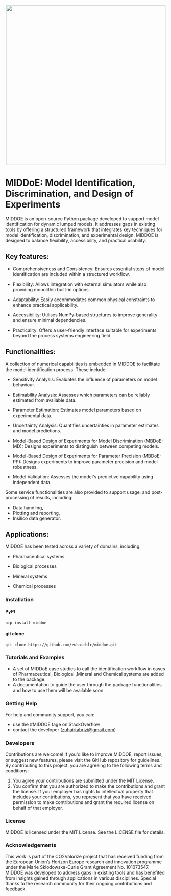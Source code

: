 <p align="center">
  <img src="https://research.dii.unipd.it/capelab/wp-content/uploads/sites/36/2025/03/logo.png" width="500">
</p>


# MIDDoE: Model Identification, Discrimination, and Design of Experiments

MIDDOE is an open-source Python package developed to support model identification for dynamic lumped models. 
It addresses gaps in existing tools by offering a structured framework that integrates key techniques 
for model identification, discrimination, and experimental design. MIDDOE is designed to balance flexibility, 
accessibility, and practical usability.

## Key features:

 -  Comprehensiveness and Consistency: Ensures essential steps of model identification are included within a structured workflow.

 -  Flexibility: Allows integration with external simulators while also providing monolithic built-in options.

 -  Adaptability: Easily accommodates common physical constraints to enhance practical applicability.

 -  Accessibility: Utilises NumPy-based structures to improve generality and ensure minimal dependencies.

 -  Practicality: Offers a user-friendly interface suitable for experiments beyond the process systems engineering field.


## Functionalities:

A collection of numerical capabilities is embedded in MIDDOE to facilitate the model identification process. These include:

-  Sensitivity Analysis: Evaluates the influence of parameters on model behaviour.

-  Estimability Analysis: Assesses which parameters can be reliably estimated from available data.

-  Parameter Estimation: Estimates model parameters based on experimental data.

-  Uncertainty Analysis: Quantifies uncertainties in parameter estimates and model predictions.

-  Model-Based Design of Experiments for Model Discrimination (MBDoE-MD): Designs experiments to distinguish between competing models.

-  Model-Based Design of Experiments for Parameter Precision (MBDoE-PP): Designs experiments to improve parameter precision and model robustness.

-  Model Validation: Assesses the model's predictive capability using independent data.

Some service functionalities are also provided to support usage, and post-processing of results, including: 
-  Data handling,
-  Plotting and reporting, 
-  Insilico data generator.



## Applications:

MIDDOE has been tested across a variety of domains, including:

-  Pharmaceutical systems

-  Biological processes

-  Mineral systems

-  Chemical processes

### Installation

#### PyPI 

    pip install middoe

#### git clone

    git clone https://github.com/zuhairblr/middoe.git


### Tutorials and Examples

* A set of MIDDoE case studies to call the identification workflow in cases of Pharmaceutical, Biological ,Mineral and Chemical systems are added to the package.
* A documentation to guide the user through the package functionalities and how to use them will be available soon.

### Getting Help

For help and community support, you can:
* use the #MIDDOE tage on StackOverflow
* contact the developer (zuhairtabrizi@gmail.com)

### Developers

Contributions are welcome! If you'd like to improve MIDDOE, report issues, or suggest new features, please visit the GitHub repository for guidelines.
By contributing to this project, you are agreeing to the following terms and conditions:
1. You agree your contributions are submitted under the MIT License. 
2. You confirm that you are authorized to make the contributions and grant the license. If your employer has rights to intellectual property that includes your contributions, you represent that you have received permission to make contributions and grant the required license on behalf of that employer.

### License

MIDDOE is licensed under the MIT License. See the LICENSE file for details.

### Acknowledgements

This work is part of the CO2Valorize project that has received funding from the European Union’s Horizon Europe research and innovation programme under the Marie Skłodowska-Curie Grant Agreement No. 101073547.
MIDDOE was developed to address gaps in existing tools and has benefited from insights gained through applications in various disciplines. Special thanks to the research community for their ongoing contributions and feedback.

